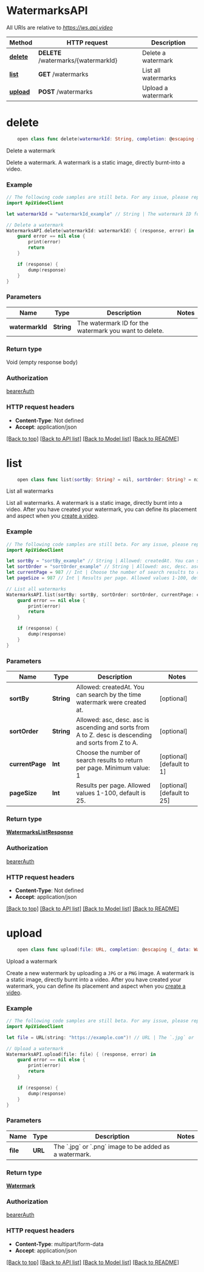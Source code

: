 # WatermarksAPI

All URIs are relative to *https://ws.api.video*

Method | HTTP request | Description
------------- | ------------- | -------------
[**delete**](WatermarksAPI.md#deletewatermark) | **DELETE** /watermarks/{watermarkId} | Delete a watermark
[**list**](WatermarksAPI.md#listwatermarks) | **GET** /watermarks | List all watermarks
[**upload**](WatermarksAPI.md#postwatermark) | **POST** /watermarks | Upload a watermark


# **delete**
```swift
    open class func delete(watermarkId: String, completion: @escaping (_ data: Void?, _ error: Error?) -> Void)
```

Delete a watermark

Delete a watermark. A watermark is a static image, directly burnt-into a video.

### Example
```swift
// The following code samples are still beta. For any issue, please report via http://github.com/OpenAPITools/openapi-generator/issues/new
import ApiVideoClient

let watermarkId = "watermarkId_example" // String | The watermark ID for the watermark you want to delete.

// Delete a watermark
WatermarksAPI.delete(watermarkId: watermarkId) { (response, error) in
    guard error == nil else {
        print(error)
        return
    }

    if (response) {
        dump(response)
    }
}
```

### Parameters

Name | Type | Description  | Notes
------------- | ------------- | ------------- | -------------
 **watermarkId** | **String** | The watermark ID for the watermark you want to delete. | 

### Return type

Void (empty response body)

### Authorization

[bearerAuth](../README.md#bearerAuth)

### HTTP request headers

 - **Content-Type**: Not defined
 - **Accept**: application/json

[[Back to top]](#) [[Back to API list]](../README.md#documentation-for-api-endpoints) [[Back to Model list]](../README.md#documentation-for-models) [[Back to README]](../README.md)

# **list**
```swift
    open class func list(sortBy: String? = nil, sortOrder: String? = nil, currentPage: Int? = nil, pageSize: Int? = nil, completion: @escaping (_ data: WatermarksListResponse?, _ error: Error?) -> Void)
```

List all watermarks

List all watermarks. A watermark is a static image, directly burnt into a video. After you have created your watermark, you can define its placement and aspect when you [create a video](https://docs.api.video/reference/post-video).

### Example
```swift
// The following code samples are still beta. For any issue, please report via http://github.com/OpenAPITools/openapi-generator/issues/new
import ApiVideoClient

let sortBy = "sortBy_example" // String | Allowed: createdAt. You can search by the time watermark were created at. (optional)
let sortOrder = "sortOrder_example" // String | Allowed: asc, desc. asc is ascending and sorts from A to Z. desc is descending and sorts from Z to A. (optional)
let currentPage = 987 // Int | Choose the number of search results to return per page. Minimum value: 1 (optional) (default to 1)
let pageSize = 987 // Int | Results per page. Allowed values 1-100, default is 25. (optional) (default to 25)

// List all watermarks
WatermarksAPI.list(sortBy: sortBy, sortOrder: sortOrder, currentPage: currentPage, pageSize: pageSize) { (response, error) in
    guard error == nil else {
        print(error)
        return
    }

    if (response) {
        dump(response)
    }
}
```

### Parameters

Name | Type | Description  | Notes
------------- | ------------- | ------------- | -------------
 **sortBy** | **String** | Allowed: createdAt. You can search by the time watermark were created at. | [optional] 
 **sortOrder** | **String** | Allowed: asc, desc. asc is ascending and sorts from A to Z. desc is descending and sorts from Z to A. | [optional] 
 **currentPage** | **Int** | Choose the number of search results to return per page. Minimum value: 1 | [optional] [default to 1]
 **pageSize** | **Int** | Results per page. Allowed values 1-100, default is 25. | [optional] [default to 25]

### Return type

[**WatermarksListResponse**](WatermarksListResponse.md)

### Authorization

[bearerAuth](../README.md#bearerAuth)

### HTTP request headers

 - **Content-Type**: Not defined
 - **Accept**: application/json

[[Back to top]](#) [[Back to API list]](../README.md#documentation-for-api-endpoints) [[Back to Model list]](../README.md#documentation-for-models) [[Back to README]](../README.md)

# **upload**
```swift
    open class func upload(file: URL, completion: @escaping (_ data: Watermark?, _ error: Error?) -> Void)
```

Upload a watermark

Create a new watermark by uploading a `JPG` or a `PNG` image. A watermark is a static image, directly burnt into a video. After you have created your watermark, you can define its placement and aspect when you [create a video](https://docs.api.video/reference/post-video).

### Example
```swift
// The following code samples are still beta. For any issue, please report via http://github.com/OpenAPITools/openapi-generator/issues/new
import ApiVideoClient

let file = URL(string: "https://example.com")! // URL | The `.jpg` or `.png` image to be added as a watermark.

// Upload a watermark
WatermarksAPI.upload(file: file) { (response, error) in
    guard error == nil else {
        print(error)
        return
    }

    if (response) {
        dump(response)
    }
}
```

### Parameters

Name | Type | Description  | Notes
------------- | ------------- | ------------- | -------------
 **file** | **URL** | The &#x60;.jpg&#x60; or &#x60;.png&#x60; image to be added as a watermark. | 

### Return type

[**Watermark**](Watermark.md)

### Authorization

[bearerAuth](../README.md#bearerAuth)

### HTTP request headers

 - **Content-Type**: multipart/form-data
 - **Accept**: application/json

[[Back to top]](#) [[Back to API list]](../README.md#documentation-for-api-endpoints) [[Back to Model list]](../README.md#documentation-for-models) [[Back to README]](../README.md)

